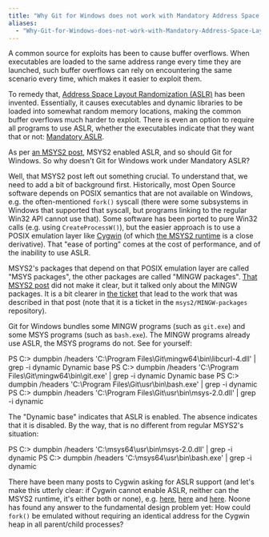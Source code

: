 ```yaml
---
title: "Why Git for Windows does not work with Mandatory Address Space Layout Randomization"
aliases:
  - "Why-Git-for-Windows-does-not-work-with-Mandatory-Address-Space-Layout-Randomization"
---
```

A common source for exploits has been to cause buffer overflows. When executables are loaded to the same address range every time they are launched, such buffer overflows can rely on encountering the same scenario every time, which makes it easier to exploit them.

To remedy that, [Address Space Layout Randomization (ASLR)](https://msrc-blog.microsoft.com/2013/12/11/software-defense-mitigating-common-exploitation-techniques/) has been invented. Essentially, it causes executables and dynamic libraries to be loaded into somewhat random memory locations, making the common buffer overflows much harder to exploit. There is even an option to require all programs to use ASLR, whether the executables indicate that they want that or not: [Mandatory ASLR](https://msrc-blog.microsoft.com/2017/11/21/clarifying-the-behavior-of-mandatory-aslr/).

As per [an MSYS2 post](https://www.msys2.org/news/#2021-01-31-aslr-enabled-by-default), MSYS2 enabled ASLR, and so should Git for Windows. So why doesn't Git for Windows work under Mandatory ASLR?

Well, that MSYS2 post left out something crucial. To understand that, we need to add a bit of background first. Historically, most Open Source software depends on POSIX semantics that are not available on Windows, e.g. the often-mentioned `fork()` syscall (there were some subsystems in Windows that supported that syscall, but programs linking to the regular Win32 API cannot use that). Some software has been ported to pure Win32 calls (e.g. using `CreateProcessW()`), but the easier approach is to use a POSIX emulation layer like [Cygwin](https://cygwin.com/) (of which [the MSYS2 runtime](https://github.com/msys2/msys2-runtime) is a close derivative). That "ease of porting" comes at the cost of performance, and of the inability to use ASLR.

MSYS2's packages that depend on that POSIX emulation layer are called "MSYS packages", the other packages are called "MINGW packages". [That MSYS2 post](https://www.msys2.org/news/#2021-01-31-aslr-enabled-by-default) did not make it clear, but it talked only about the MINGW packages. It is a bit clearer in [the ticket](https://github.com/msys2/MINGW-packages/issues/6674) that lead to the work that was described in that post (note that it is a ticket in the `msys2/MINGW-packages` repository).

Git for Windows bundles some MINGW programs (such as `git.exe`) and some MSYS programs (such as `bash.exe`). The MINGW programs already use ASLR, the MSYS programs do not. See for yourself:

PS C:\> dumpbin /headers 'C:\Program Files\Git\mingw64\bin\libcurl-4.dll' | grep -i dynamic
                   Dynamic base
PS C:\> dumpbin /headers 'C:\Program Files\Git\mingw64\bin\git.exe' | grep -i dynamic
                   Dynamic base
PS C:\> dumpbin /headers 'C:\Program Files\Git\usr\bin\bash.exe' | grep -i dynamic
PS C:\> dumpbin /headers 'C:\Program Files\Git\usr\bin\msys-2.0.dll' | grep -i dynamic

The "Dynamic base" indicates that ASLR is enabled. The absence indicates that it is disabled. By the way, that is no different from regular MSYS2's situation:

PS C:\> dumpbin /headers 'C:\msys64\usr\bin\msys-2.0.dll' | grep -i dynamic
PS C:\> dumpbin /headers 'C:\msys64\usr\bin\bash.exe' | grep -i dynamic

There have been many posts to Cygwin asking for ASLR support (and let's make this utterly clear: if Cygwin cannot enable ASLR, neither can the MSYS2 runtime, it's either both or none), e.g. [here](https://cygwin.cygwin.narkive.com/Zrqc0stg/aslr-breaks#), [here](https://x.cygwin.com/ml/cygwin/current/244156.html) and [here](https://www.mail-archive.com/cygwin%40cygwin.com/msg165776.html). Noone has found any answer to the fundamental design problem yet: How could `fork()` be emulated without requiring an identical address for the Cygwin heap in all parent/child processes?
